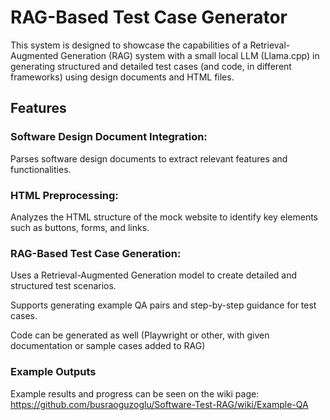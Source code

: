# RAG-Based Test Case Generator

This system is designed to showcase the capabilities of a Retrieval-Augmented Generation (RAG) system with a small local LLM (Llama.cpp) in generating structured and detailed test cases (and code, in different frameworks) using design documents and HTML files. 

## Features

### Software Design Document Integration:

Parses software design documents to extract relevant features and functionalities.

### HTML Preprocessing:

Analyzes the HTML structure of the mock website to identify key elements such as buttons, forms, and links.

### RAG-Based Test Case Generation:

Uses a Retrieval-Augmented Generation model to create detailed and structured test scenarios.

Supports generating example QA pairs and step-by-step guidance for test cases.

Code can be generated as well (Playwright or other, with given documentation or sample cases added to RAG)

### Example Outputs

Example results and progress can be seen on the wiki page: https://github.com/busraoguzoglu/Software-Test-RAG/wiki/Example-QA
